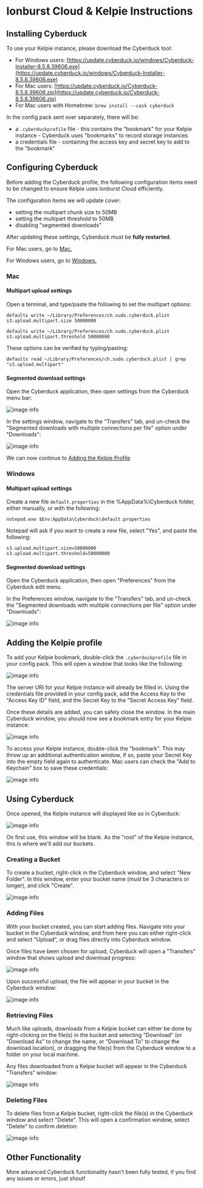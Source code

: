 # Ionburst Cloud & Kelpie Instructions

## Installing Cyberduck

To use your Kelpie instance, please download the Cyberduck tool:

- For Windows users: [https://update.cyberduck.io/windows/Cyberduck-Installer-8.5.8.39606.exe](https://update.cyberduck.io/windows/Cyberduck-Installer-8.5.8.39606.exe)
- For Mac users: [https://update.cyberduck.io/Cyberduck-8.5.8.39606.zip](https://update.cyberduck.io/Cyberduck-8.5.8.39606.zip)
- For Mac users with Homebrew: `brew install --cask cyberduck`

In the config pack sent over separately, there will be:

- a `.cyberduckprofile` file - this contains the "bookmark" for your Kelpie instance - Cyberduck uses "bookmarks" to record storage instances
- a credentials file - containing the access key and secret key to add to the "bookmark"

## Configuring Cyberduck

Before adding the Cyberduck profile, the following configuration items need to be changed to ensure Kelpie uses Ionburst Cloud efficiently.

The configuration items we will update cover:

- setting the multipart chunk size to 50MB
- setting the multipart threshold to 50MB
- disabling "segmented downloads"

After updating these settings, Cyberduck must be **fully restarted**.

For Mac users, go to [Mac.](#mac)

For Windows users, go to [Windows.](#windows)

### Mac

#### Multipart upload settings

Open a terminal, and type/paste the following to set the multipart options:

```
defaults write ~/Library/Preferences/ch.sudo.cyberduck.plist s3.upload.multipart.size 50000000
```

```
defaults write ~/Library/Preferences/ch.sudo.cyberduck.plist s3.upload.multipart.threshold 50000000
```

These options can be verified by typing/pasting:

```
defaults read ~/Library/Preferences/ch.sudo.cyberduck.plist | grep "s3.upload.multipart"
```

#### Segmented download settings

Open the Cyberduck application, then open settings from the Cyberduck menu bar:

![image info](./cyberduck-settings.png)

In the settings window, navigate to the "Transfers" tab, and un-check the "Segmented downloads with multiple connections per file" option under "Downloads":

![image info](./cyberduck-segmented-disabled.png)

We can now continue to [Adding the Kelpie Profile](#adding-the-kelpie-profile)

### Windows

#### Multipart upload settings

Create a new file `default.properties` in the %AppData%\Cyberduck folder, either manually, or with the following:

```
notepad.exe $Env:AppData\Cyberduck\default.properties
```

Notepad will ask if you want to create a new file, select "Yes", and paste the following:

```
s3.upload.multipart.size=50000000
s3.upload.multipart.threshold=50000000
```

#### Segmented download settings

Open the Cyberduck application, then open "Preferences" from the Cyberduck edit menu.

In the Preferences window, navigate to the "Transfers" tab, and un-check the "Segmented downloads with multiple connections per file" option under "Downloads":

![image info](./cyberduck-segmented-disabled-w11.png)

## Adding the Kelpie profile

To add your Kelpie bookmark, double-click the `.cyberduckprofile` file in your config pack. This will open a window that looks like the following:

![image info](./cyberduck-kelpie-settings.png)

The server URI for your Kelpie instance will already be filled in. Using the credentials file provided in your config pack, add the Access Key to the "Access Key ID" field, and the Secret Key to the "Secret Access Key" field.

Once these details are added, you can safely close the window. In the main Cyberduck window, you should now see a bookmark entry for your Kelpie instance:

![image info](./cyberduck-bookmarks.png)

To access your Kelpie instance, double-click the "bookmark". This may throw up an additional authentication window, if so, paste your Secret Key into the empty field again to authenticate. Mac users can check the "Add to Keychain" box to save these credentials:

![image info](./cyberduck-kelpie-login.png)

## Using Cyberduck

Once opened, the Kelpie instance will displayed like so in Cyberduck:

![image info](./cyberduck-kelpie.png)

On first use, this window will be blank. As the "root" of the Kelpie instance, this is where we'll add our buckets.

### Creating a Bucket

To create a bucket, right-click in the Cyberduck window, and select "New Folder". In this window, enter your bucket name (must be 3 characters or longer), and click "Create".

![image info](./cyberduck-create-bucket.png)

### Adding Files

With your bucket created, you can start adding files. Navigate into your bucket in the Cyberduck window, and from here you can either right-click and select "Upload", or drag files directly into Cyberduck window.

Once files have been chosen for upload, Cyberduck will open a "Transfers" window that shows upload and download progress:

![image info](./cyberduck-transfers.png)

Upon successful upload, the file will appear in your bucket in the Cyberduck window:

![image info](./cyberduck-file-list.png)

### Retrieving Files

Much like uploads, downloads from a Kelpie bucket can either be done by right-clicking on the file(s) in the bucket and selecting "Download" (or "Download As" to change the name, or "Download To" to change the download location), or dragging the file(s) from the Cyberduck window to a folder on your local machine.

Any files downloaded from a Kelpie bucket will appear in the Cyberduck "Transfers" window:

![image info](./cyberduck-transfers-dl.png)

### Deleting Files

To delete files from a Kelpie bucket, right-click the file(s) in the Cyberduck window and select "Delete". This will open a confirmation window, select "Delete" to confirm deletion:

![image info](./cyberduck-delete.png)

## Other Functionality

More advanced Cyberduck functionality hasn't been fully tested, if you find any issues or errors, just shout!